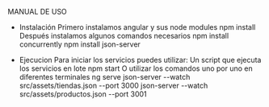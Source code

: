 MANUAL DE USO
- Instalación
Primero instalamos angular y sus node modules
	npm install
Después instalamos algunos comandos necesarios 
	npm install concurrently
	npm install json-server

- Ejecucion
Para iniciar los servicios puedes utilizar:
Un script que ejecuta los servicios en lote
	npm start
O utilizar los comandos uno por uno en diferentes terminales
	ng serve
	json-server --watch src/assets/tiendas.json --port 3000
	json-server --watch src/assets/productos.json --port 3001
